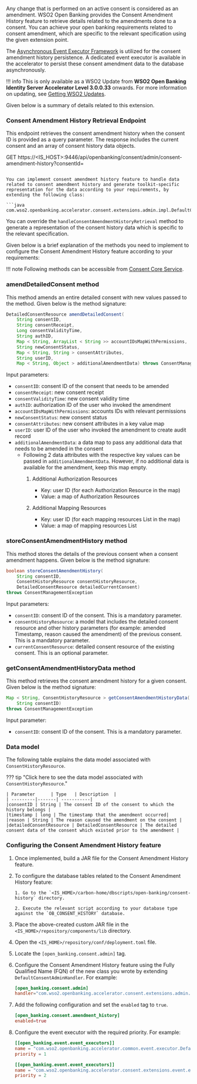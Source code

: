 Any change that is performed on an active consent is considered as an amendment. WSO2 Open Banking provides 
the Consent Amendment History feature to retrieve details related to the amendments done to a consent. You can achieve your 
open banking requirements related to consent amendment, which are specific to the relevant specification using the given extension point.

The [Asynchronous Event Executor Framework](https://ob.docs.wso2.com/en/latest/develop/custom-event-executor/#writing-a-custom-event-executor)
is utilized for the consent amendment history persistence. A dedicated event executor is available in the 
accelerator to persist these consent amendment data to the database asynchronously.


!!! info
    This is only available as a WSO2 Update from **WSO2 Open Banking Identity Server Accelerator Level
    3.0.0.33** onwards. For more information on updating,
    see [Getting WSO2 Updates](../install-and-setup/setting-up-servers.md#getting-wso2-updates).

Given below is a summary of details related to this extension.

### Consent Amendment History Retrieval Endpoint

This endpoint retrieves the consent amendment history when the consent ID is provided as a query parameter. The response includes the current consent and an array of consent history data objects.

GET https://<IS_HOST>:9446/api/openbanking/consent/admin/consent-amendment-history?consentId=<CONSENT-ID>
```

You can implement consent amendment history feature to handle data related to consent amendment history and generate toolkit-specific
representation for the data according to your requirements, by extending the following class:

```java
com.wso2.openbanking.accelerator.consent.extensions.admin.impl.DefaultConsentAdminHandler
```
You can override the `handleConsentAmendmentHistoryRetrieval` method to generate a representation of the consent history data which is specific to the relevant specification.

Given below is a brief explanation of the methods you need to implement to configure the Consent Amendment History feature according to your requirements:

!!! note
    Following methods can be accessible from [Consent Core Service](../consent-core-service/).

### amendDetailedConsent method

This method amends an entire detailed consent with new values passed to the method. Given below is the method signature:

``` java
DetailedConsentResource amendDetailedConsent(
    String consentID,
    String consentReceipt,
    Long consentValidityTime,
    String authID,
    Map < String, ArrayList < String >> accountIDsMapWithPermissions,
    String newConsentStatus,
    Map < String, String > consentAttributes,
    String userID,
    Map < String, Object > additionalAmendmentData) throws ConsentManagementException;
```

Input parameters:

- `consentID`: consent ID of the consent that needs to be amended
- `consentReceipt`: new consent receipt
- `consentValidityTime`: new consent validity time
- `authID`: authorization ID of the user who invoked the amendment
- `accountIDsMapWithPermissions`: accounts IDs with relevant permissions
- `newConsentStatus`: new consent status
- `consentAttributes`: new consent attributes in a key value map
- `userID`: user ID of the user who invoked the amendment to create audit record
- `additionalAmendmentData`: a data map to pass any additional data that needs to be amended in the consent
    - Following 2 data attributes with the respective key values can be passed in `additionalAmendmentData`. However, if no additional data is available for the amendment, keep this map empty.
        1. Additional Authorization Resources
            - Key: user ID (for each Authorization Resource in the map)
            - Value: a map of Authorization Resources

        2. Additional Mapping Resources
            - Key: user ID (for each mapping resources List in the map)
            - Value: a map of mapping resources List

### storeConsentAmendmentHistory method

This method stores the details of the previous consent when a consent amendment happens. Given below is the method signature:

``` java
boolean storeConsentAmendmentHistory(
    String consentID,
    ConsentHistoryResource consentHistoryResource,
    DetailedConsentResource detailedCurrentConsent)
throws ConsentManagementException
```
Input parameters:

- `consentID`: consent ID of the consent. This is a mandatory parameter.
- `consentHistoryResource`: a model that includes the detailed consent resource and other history parameters (for example: amended Timestamp, reason caused the amendment) of the previous consent. This is a mandatory parameter.
- `currentConsentResource`: detailed consent resource of the existing consent. This is an optional parameter.

### getConsentAmendmentHistoryData method

This method retrieves the consent amendment history for a given consent. Given below is the method signature:

``` java
Map < String, ConsentHistoryResource > getConsentAmendmentHistoryData(
    String consentID)
throws ConsentManagementException
```
Input parameter:

- `consentID`: consent ID of the consent. This is a mandatory parameter.

### Data model

The following table explains the data model associated with `ConsentHistoryResource`.

??? tip "Click here to see the data model associated with `ConsentHistoryResource`."
            
    | Parameter      | Type   | Description  | 
    | ---------|-------| -----------|
    |consentID | String | The consent ID of the consent to which the history belongs |
    |timestamp | long | The timestamp that the amendment occurred|
    |reason | String | The reason caused the amendment on the consent |
    |detailedConsentResource | DetailedConsentResource | The detailed consent data of the consent which existed prior to the amendment |

### Configuring the Consent Amendment History feature

1. Once implemented, build a JAR file for the Consent Amendment History feature.

2. To configure the database tables related to the Consent Amendment History feature:

       1. Go to the `<IS_HOME>/carbon-home/dbscripts/open-banking/consent-history` directory.

       2. Execute the relevant script according to your database type against the `OB_CONSENT_HISTORY` database.

3. Place the above-created custom JAR file in the `<IS_HOME>/repository/components/lib` directory.

4. Open the `<IS_HOME>/repository/conf/deployment.toml` file.

5. Locate the `[open_banking.consent.admin]` tag.

6. Configure the Consent Amendment History feature using the Fully Qualified Name (FQN) of the new class you wrote by extending `DefaultConsentAdminHandler`. For example:

    ```toml
    [open_banking.consent.admin]
    handler="com.wso2.openbanking.accelerator.consent.extensions.admin.impl.DefaultConsentAdminHandler"
    ```

7. Add the following configuration and set the `enabled` tag to `true`.

    ```toml
    [open_banking.consent.amendment_history]
    enabled=true
    ```

8. Configure the event executor with the required priority. For example:

    ```toml
    [[open_banking.event.event_executors]]
    name = "com.wso2.openbanking.accelerator.common.event.executor.DefaultOBEventExecutor"
    priority = 1

    [[open_banking.event.event_executors]]
    name = "com.wso2.openbanking.accelerator.consent.extensions.event.executors.ConsentAmendmentHistoryEventExecutor"
    priority = 2
    ```